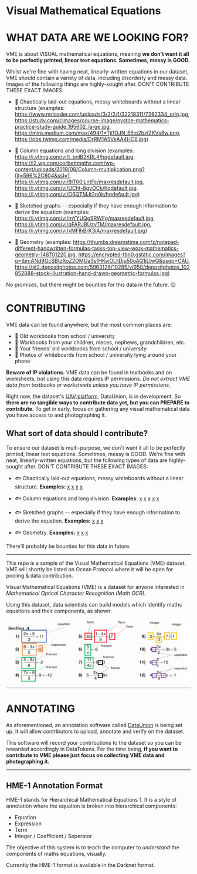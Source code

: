 # Visual Mathematical Equations

# WHAT DATA ARE WE LOOKING FOR?

VME is about VISUAL mathematical equations, meaning **we don't want it all to be perfectly printed, linear text equations. Sometimes, messy is GOOD.**

Whilst we're fine with having neat, linearly-written equations in our dataset, VME should contain a variety of data, including disorderly and messy data. 
Images of the following things are highly-sought after. DON'T CONTRIBUTE THESE EXACT IMAGES:

- 🐡 Chaotically laid-out equations, messy whiteboards without a linear structure (examples: https://www.mrloader.com/uploads/3/2/2/1/32218311/7282334_orig.jpg, https://study.com/cimages/course-image/nystce-mathematics-practice-study-guide_195602_large.jpg, https://miro.medium.com/max/494/1*Tji1OJN_55to2bzIZKVs8w.png, https://pbs.twimg.com/media/DrRM1A5VsAA4HC6.jpg)

- 🐡 Column equations and long division (examples: https://i.ytimg.com/vi/t_bnlB2KRL4/hqdefault.jpg,  https://i2.wp.com/corbettmaths.com/wp-content/uploads/2019/08/Column-multiplication.png?fit=596%2C604&ssl=1, https://i.ytimg.com/vi/8lT00iLntFc/maxresdefault.jpg, https://i.ytimg.com/vi/UCht-8gvOCk/hqdefault.jpg, https://i.ytimg.com/vi/O6QTMJt2n0k/hqdefault.jpg)

- 🐡 Sketched graphs -- especially if they have enough information to derive the equation (examples: https://i.ytimg.com/vi/mYYUQgSRWFg/maxresdefault.jpg,  https://i.ytimg.com/vi/qFARJBUzyTM/maxresdefault.jpg, https://i.ytimg.com/vi/xMFlhBrK3iA/maxresdefault.jpg)

- 🐡 Geometry (examples: https://thumbs.dreamstime.com/z/notepad-different-handwritten-formulas-tasks-top-view-work-mathematics-geometry-148701220.jpg, https://encrypted-tbn0.gstatic.com/images?q=tbn:ANd9GcSBtzXoZ2OMUa3sfHKwOLllDju50oAQ1jLtwQ&usqp=CAU, https://st2.depositphotos.com/5963126/10285/v/950/depositphotos_102852888-stock-illustration-hand-drawn-geometric-formulas.jpg)

No promises, but there might be bounties for this data in the future. 😉

# CONTRIBUTING
VME data can be found anywhere, but the most common places are:

- 🌊 Old workbooks from school / university
- 🌊 Workbooks from your children, nieces, nephews, grandchildren, etc.
- 🌊 Your friends' old workbooks from school / university
- 🌊 Photos of whiteboards from school / university lying around your phone

**Beware of IP violations.** VME data can be found in textbooks and on worksheets, but using this data requires IP permissions. *Do not extract VME data from textbooks or worksheets unless you have IP permissions.*

Right now, the dataset's [UAV platform](https://dataunion.app/), DataUnion, is in development. So **there are no tangible ways to contribute data yet, but you can PREPARE to contribute.** To get in early, focus on gathering any visual mathematical data you have access to and photographing it.

## What sort of data should I contribute?

To ensure our dataset is multi-purpose, we don't want it all to be perfectly printed, linear text equations. Sometimes, messy is GOOD.
We're fine with neat, linearly-written equations, but the following types of data are highly-sought after. DON'T CONTRIBUTE THESE EXACT IMAGES:

- 🐟 Chaotically laid-out equations, messy whiteboards without a linear structure. **Examples:** [x](https://www.mrloader.com/uploads/3/2/2/1/32218311/7282334_orig.jpg) [x](https://study.com/cimages/course-image/nystce-mathematics-practice-study-guide_195602_large.jpg) [x](https://miro.medium.com/max/494/1*Tji1OJN_55to2bzIZKVs8w.png) [x](https://pbs.twimg.com/media/DrRM1A5VsAA4HC6.jpg)

- 🐟 Column equations and long division. **Examples:** [x](https://i.ytimg.com/vi/t_bnlB2KRL4/hqdefault.jpg) [x](https://i2.wp.com/corbettmaths.com/wp-content/uploads/2019/08/Column-multiplication.png?fit=596%2C604&ssl=1) [x](https://i.ytimg.com/vi/8lT00iLntFc/maxresdefault.jpg) [x](https://i.ytimg.com/vi/UCht-8gvOCk/hqdefault.jpg) [x](https://i.ytimg.com/vi/O6QTMJt2n0k/hqdefault.jpg)

- 🐟 Sketched graphs -- especially if they have enough information to derive the equation. **Examples:** [x](https://i.ytimg.com/vi/mYYUQgSRWFg/maxresdefault.jpg) [x](https://i.ytimg.com/vi/qFARJBUzyTM/maxresdefault.jpg) [x](https://i.ytimg.com/vi/xMFlhBrK3iA/maxresdefault.jpg)

- 🐟 Geometry. **Examples:** [x](https://thumbs.dreamstime.com/z/notepad-different-handwritten-formulas-tasks-top-view-work-mathematics-geometry-148701220.jpg) [x](https://encrypted-tbn0.gstatic.com/images?q=tbn:ANd9GcSBtzXoZ2OMUa3sfHKwOLllDju50oAQ1jLtwQ&usqp=CAU) [x](https://st2.depositphotos.com/5963126/10285/v/950/depositphotos_102852888-stock-illustration-hand-drawn-geometric-formulas.jpg)

There'll probably be bounties for this data in future. 

----

This repo is a sample of the  Visual Mathematical Equations (VME) dataset. VME will shortly be listed on Ocean Protocol where it will be open for pooling & data contribution.

Visual Mathematical Equations (VME) is a dataset for anyone interested in *Mathematical Optical Character Recognition (Math OCR).*

Using this dataset, data scientists can build models which identify maths equations and their components, as shown:

![Figure 1](https://github.com/SarahKay99/HME-1/blob/main/Figure1.png?raw=true)

----

# ANNOTATING

As aforementioned, an annotation software called [DataUnion](https://dataunion.app/) is being set up. It will allow contributors to upload, annotate and verify on the dataset. 

This software will record your contributions to the dataset so you can be rewarded accordingly in DataTokens. For the time being, **if you want to contribute to VME please just focus on collecting VME data and photographing it.**

----

## HME-1 Annotation Format
HME-1 stands for Hierarchical Mathematical Equations 1. It is a style of annotation where the equation is broken into hierarchical components: 

- Equation 
- Expression 
- Term
- Integer / Coefficient / Seperator

The objective of this system is to teach the computer to *understand* the components of maths equations, visually.

Currently the HME-1 format is available in the Darknet format.
